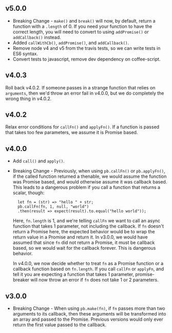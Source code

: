 v5.0.0
------
* Breaking Change - `make()` and `break()` will now, by default, return a function
  with a `.length` of 0.  If you need your function to have the correct length,
  you will need to convert to using `addPromise()` or `addCallback()` instead.
* Added `callWithCb()`, `addPromise()`, and `addCallback()`.
* Remove node v4 and v5 from the travis tests, so we can write tests in ES6 syntax.
* Convert tests to javascript, remove dev dependency on coffee-script.

v4.0.3
------
Roll back v4.0.2.  If someone passes in a strange function that relies on
`arguments`, then we'd throw an error fail in v4.0.0, but we do completely the
wrong thing in v4.0.2.

v4.0.2
------
Relax error conditions for `callFn()` and `applyFn()`.  If a function is passed
that takes too few parameters, we assume it is Promise based.

v4.0.0
------

* Add `call()` and `apply()`.
* Breaking Change - Previously, when using `pb.callFn()` or `pb.applyFn()`, if
  the called function returned a thenable, we would assume the function was
  Promise based, and would otherwise assume it was callback based.  This leads
  to a dangerous problem if you call a function that returns a scalar, though:

        let fn = (str) => "hello " + str;
        pb.callFn(fn, 1, null, "world")
        .then(result => expect(result).to.equal("hello world"));

  Here, `fn.length` is 1, and we're telling `callFn` we want to call an async
  function that takes 1 parameter, not including the callback.  If `fn`
  doesn't return a Promise here, the expected behavior would be to wrap the
  return value in a Promise and return it.  In v3.0.0, we would have assumed
  that since `fn` did not return a Promise, it must be callback based, so we
  would wait for the callback forever.  This is dangerous behavior.

  In v4.0.0, we now decide whether to treat `fn` as a Promise function or a
  callback function based on `fn.length`.  If you call `callFn` or `applyFn`,
  and tell it you are expecting a function that takes 1 parameter,
  promise-breaker will now throw an error if `fn` does not take 1 or 2
  parameters.

v3.0.0
------

* Breaking Change - When using `pb.make(fn)`,  if `fn` passes more than two
  arguments to its callback, then these arguments will be transformed into an
  array and passed to the Promise.  Previous versions would only ever return
  the first value passed to the callback.
